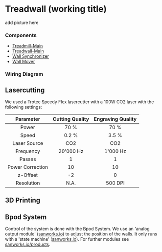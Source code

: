 # Treadwall (working title)

add picture here

### Components
- [Treadmill-Main]()
- [Treadwall-Main]()
- [Wall Synchronizer]()
- [Wall Mover]()

### Wiring Diagram

## Lasercutting
We used a Trotec Speedy Flex lasercutter with a 100W CO2 laser with the following settings:

| Parameter | Cutting Quality | Engraving Quality |
| :---: | :---: | :---: |
| Power | 70 % | 70 % |
| Speed | 0.2 % | 3.5 % |
| Laser Source | CO2 | CO2 |
| Frequency | 20'000 Hz | 1'000 Hz |
| Passes | 1 | 1 |
| Power Correction | 10 | 10 |
| z-Offset | -2 | 0 |
| Resolution | N.A. | 500 DPI |

## 3D Printing

## Bpod System
Control of the system is done with the Bpod System. We use an 'analog output module' ([sanworks.io](https://sanworks.io/shop/viewproduct?productID=1038)) to adjust the position of the walls. It only runs with a 'state machine' ([sanworks.io](https://sanworks.io/shop/viewproduct?productID=1036)). For further modules see [sanworks.io/products](https://sanworks.io/shop/products.php).
